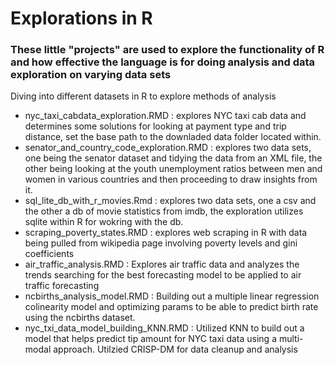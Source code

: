 # Explorations in R

### These little "projects" are used to explore the functionality of R and how effective the language is for doing analysis and data exploration on varying data sets

Diving into different datasets in R to explore methods of analysis
- nyc_taxi_cabdata_exploration.RMD : explores NYC taxi cab data and determines some solutions for looking at payment type and trip distance, set the base path to the downladed data folder located within.
- senator_and_country_code_exploration.RMD : explores two data sets, one being the senator dataset and tidying the data from an XML file, the other being looking at the youth unemployment ratios between men and women in various countries and then proceeding to draw insights from it.
- sql_lite_db_with_r_movies.Rmd : explores two data sets, one a csv and the other a db of movie statistics from imdb, the exploration utilizes sqlite within R for wokring with the db.
- scraping_poverty_states.RMD : explores web scraping in R with data being pulled from wikipedia page involving poverty levels and gini coefficients
- air_traffic_analysis.RMD : Explores air traffic data and analyzes the trends searching for the best forecasting model to be applied to air traffic forecasting
- ncbirths_analysis_model.RMD : Building out a multiple linear regression colinearity model and optimizing params to be able to predict birth rate using the ncbirths dataset.
- nyc_txi_data_model_building_KNN.RMD : Utilized KNN to build out a model that helps predict tip amount for NYC taxi data using a multi-modal approach. Utilzied CRISP-DM for data cleanup and analysis

